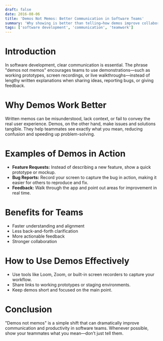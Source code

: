 ```yaml
---
draft: false
date: 2016-08-06
title: 'Demos Not Memos: Better Communication in Software Teams'
summary: 'Why showing is better than telling—how demos improve collaboration, bug reports, and feedback in software development.'
tags: ['software development', 'communication', 'teamwork']
---
```


# Introduction

In software development, clear communication is essential. The phrase "demos not memos" encourages teams to use demonstrations—such as working prototypes, screen recordings, or live walkthroughs—instead of lengthy written explanations when sharing ideas, reporting bugs, or giving feedback.

# Why Demos Work Better

Written memos can be misunderstood, lack context, or fail to convey the real user experience. Demos, on the other hand, make issues and solutions tangible. They help teammates see exactly what you mean, reducing confusion and speeding up problem-solving.

# Examples of Demos in Action

- **Feature Requests:** Instead of describing a new feature, show a quick prototype or mockup.
- **Bug Reports:** Record your screen to capture the bug in action, making it easier for others to reproduce and fix.
- **Feedback:** Walk through the app and point out areas for improvement in real time.

# Benefits for Teams

- Faster understanding and alignment
- Less back-and-forth clarification
- More actionable feedback
- Stronger collaboration

# How to Use Demos Effectively

- Use tools like Loom, Zoom, or built-in screen recorders to capture your workflow.
- Share links to working prototypes or staging environments.
- Keep demos short and focused on the main point.

# Conclusion

"Demos not memos" is a simple shift that can dramatically improve communication and productivity in software teams. Whenever possible, show your teammates what you mean—don’t just tell them.
